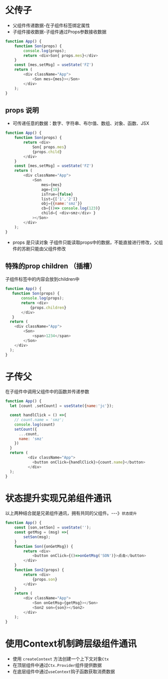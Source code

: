 # 父传子

- 父组件传递数据-在子组件标签绑定属性
- 子组件接收数据-子组件通过Props参数接收数据

```javascript
function App() {
    function Son(props) {
        console.log(props);
        return <div>Son{ props.mes}</div>
    }
    const [mes,setMsg] = useState('FZ')
    return (
        <div className="App">
            <Son mes={mes}></Son>
        </div>
    );
}
```

## props 说明


- 可传递任意的数据：数字、字符串、布尔值、数组、对象、函数、JSX


```javascript
function App() {
    function Son(props) {
        return <div>
            Son{ props.mes}
            {props.child}
        </div>
    }
    const [mes,setMsg] = useState('FZ')
    return (
        <div className="App">
            <Son
                mes={mes}
                age={18}
                isTrue={false}
                list={['1','2']}
                obj={{name:'smz'}}
                cb={()=> console.log(123)}
                child={ <div>smz</div> }
            ></Son>
        </div>
    );
}
```

- props 是只读对象
子组件只能读取props中的数据，不能直接进行修改，父组件的苏剧只能由父组件修改


## 特殊的prop children （插槽）

子组件标签中的内容会放到children中

```javascript
function App() {
   function Son(props) {
       console.log(props);
       return <div>
           {props.children}
       </div>
   }
  return (
    <div className="App">
        <Son>
            <span>1234</span>
        </Son>
    </div>
  );
}
```

# 子传父

在子组件中调用父组件中的函数并传递参数

```javascript
function App() {
  let [count ,setCount] = useState({name:'jc'});

  const handlClick = () =>{
    // count.name = 'smz';
    console.log(count)
    setCount({
      ...count,
      name: 'smz'
    })
  }
  return (
          <div className="App">
            <button onClick={handlClick}>{count.name}</button>
          </div>
  );
}
```

# 状态提升实现兄弟组件通讯

以上两种结合就是兄弟组件通讯，拥有共同的父组件。---》`状态提升`

```javascript
function App() {
    const [son,setSon] = useState('');
    const getMsg = (msg) =>{
        setSon(msg);
    }
    function Son({onGetMsg}) {
        return <div>
            <button onClick={()=>onGetMsg('SON')}>点击</button>
        </div>
    }
    function Son2(props) {
        return <div>
            {props.son}
        </div>
    }
    return (
        <div className="App">
            <Son onGetMsg={getMsg}></Son>
            <Son2 son={son}></Son2>
        </div>
    );
}

```

# 使用Context机制跨层级组件通讯

- 使用 `createContext` 方法创建一个上下文对象`Ctx`
- 在顶层组件中通过`Ctx.Provider`组件提供数据
- 在底层组件中通过`useContext`钩子函数获取消费数据